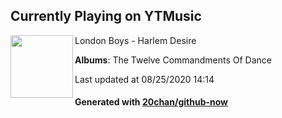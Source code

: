 ## Currently Playing on YTMusic

[<img align="left" width="100" src="https://lh3.googleusercontent.com/xQwtw5dswyE1kci8uZ0qvB5wYakS-ATfizB_wG8slC8WHv1JpzIYa2cReTgFt6qzuj4Its1OQRWzxKU">](https://music.youtube.com/channel/UChzerXfJbu4RXPl25dDzA7w)

London Boys - Harlem Desire

**Albums**: The Twelve Commandments Of Dance

Last updated at 08/25/2020 14:14

#### Generated with [20chan/github-now](https://github.com/20chan/github-now)


<!--
**20chan/20chan** is a ✨ _special_ ✨ repository because its `README.md` (this file) appears on your GitHub profile.

Here are some ideas to get you started:

- 🔭 I’m currently working on ...
- 🌱 I’m currently learning ...
- 👯 I’m looking to collaborate on ...
- 🤔 I’m looking for help with ...
- 💬 Ask me about ...
- 📫 How to reach me: ...
- 😄 Pronouns: ...
- ⚡ Fun fact: ...
-->
